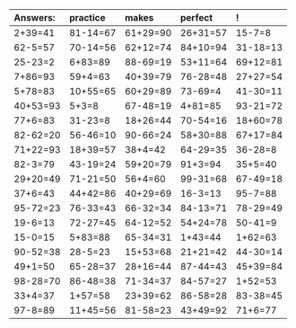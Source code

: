 | Answers: | practice | makes | perfect | ! |
| :--- | :--- | :--- | :--- | :--- |
| 2+39=41 | 81-14=67 | 61+29=90 | 26+31=57 | 15-7=8 | 
| 62-5=57 | 70-14=56 | 62+12=74 | 84+10=94 | 31-18=13 | 
| 25-23=2 | 6+83=89 | 88-69=19 | 53+11=64 | 69+12=81 | 
| 7+86=93 | 59+4=63 | 40+39=79 | 76-28=48 | 27+27=54 | 
| 5+78=83 | 10+55=65 | 60+29=89 | 73-69=4 | 41-30=11 | 
| 40+53=93 | 5+3=8 | 67-48=19 | 4+81=85 | 93-21=72 | 
| 77+6=83 | 31-23=8 | 18+26=44 | 70-54=16 | 18+60=78 | 
| 82-62=20 | 56-46=10 | 90-66=24 | 58+30=88 | 67+17=84 | 
| 71+22=93 | 18+39=57 | 38+4=42 | 64-29=35 | 36-28=8 | 
| 82-3=79 | 43-19=24 | 59+20=79 | 91+3=94 | 35+5=40 | 
| 29+20=49 | 71-21=50 | 56+4=60 | 99-31=68 | 67-49=18 | 
| 37+6=43 | 44+42=86 | 40+29=69 | 16-3=13 | 95-7=88 | 
| 95-72=23 | 76-33=43 | 66-32=34 | 84-13=71 | 78-29=49 | 
| 19-6=13 | 72-27=45 | 64-12=52 | 54+24=78 | 50-41=9 | 
| 15-0=15 | 5+83=88 | 65-34=31 | 1+43=44 | 1+62=63 | 
| 90-52=38 | 28-5=23 | 15+53=68 | 21+21=42 | 44-30=14 | 
| 49+1=50 | 65-28=37 | 28+16=44 | 87-44=43 | 45+39=84 | 
| 98-28=70 | 86-48=38 | 71-34=37 | 84-57=27 | 1+52=53 | 
| 33+4=37 | 1+57=58 | 23+39=62 | 86-58=28 | 83-38=45 | 
| 97-8=89 | 11+45=56 | 81-58=23 | 43+49=92 | 71+6=77 | 
